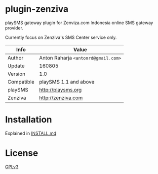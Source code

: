 # plugin-zenziva

playSMS gateway plugin for Zenviza.com Indonesia online SMS gateway provider.

Currently focus on Zenziva's SMS Center service only.

Info       | Value
---------- | ---------------------------------
Author     | Anton Raharja `<antonrd@gmail.com>`
Update     | 160805
Version    | 1.0
Compatible | playSMS 1.1 and above
playSMS    | http://playsms.org
Zenziva    | http://zenziva.com

# Installation

Explained in [INSTALL.md](INSTALL.md)

# License

[GPLv3](LICENSE)
